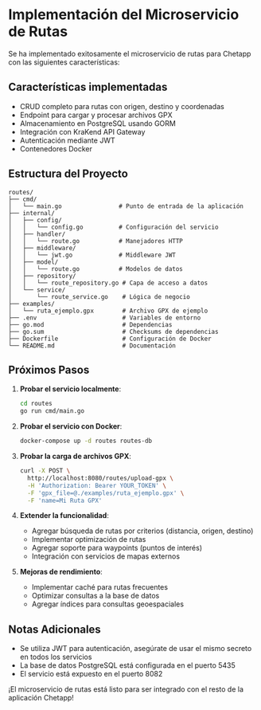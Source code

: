 # Implementación del Microservicio de Rutas

Se ha implementado exitosamente el microservicio de rutas para Chetapp con las siguientes características:

## Características implementadas

- CRUD completo para rutas con origen, destino y coordenadas
- Endpoint para cargar y procesar archivos GPX
- Almacenamiento en PostgreSQL usando GORM
- Integración con KraKend API Gateway
- Autenticación mediante JWT
- Contenedores Docker

## Estructura del Proyecto

```
routes/
├── cmd/
│   └── main.go                # Punto de entrada de la aplicación
├── internal/
│   ├── config/
│   │   └── config.go          # Configuración del servicio
│   ├── handler/
│   │   └── route.go           # Manejadores HTTP
│   ├── middleware/
│   │   └── jwt.go             # Middleware JWT
│   ├── model/
│   │   └── route.go           # Modelos de datos
│   ├── repository/
│   │   └── route_repository.go # Capa de acceso a datos
│   └── service/
│       └── route_service.go    # Lógica de negocio
├── examples/
│   └── ruta_ejemplo.gpx        # Archivo GPX de ejemplo
├── .env                        # Variables de entorno
├── go.mod                      # Dependencias
├── go.sum                      # Checksums de dependencias
├── Dockerfile                  # Configuración de Docker
└── README.md                   # Documentación
```

## Próximos Pasos

1. **Probar el servicio localmente**:
   ```bash
   cd routes
   go run cmd/main.go
   ```

2. **Probar el servicio con Docker**:
   ```bash
   docker-compose up -d routes routes-db
   ```

3. **Probar la carga de archivos GPX**:
   ```bash
   curl -X POST \
     http://localhost:8080/routes/upload-gpx \
     -H 'Authorization: Bearer YOUR_TOKEN' \
     -F 'gpx_file=@./examples/ruta_ejemplo.gpx' \
     -F 'name=Mi Ruta GPX'
   ```

4. **Extender la funcionalidad**:
   - Agregar búsqueda de rutas por criterios (distancia, origen, destino)
   - Implementar optimización de rutas
   - Agregar soporte para waypoints (puntos de interés)
   - Integración con servicios de mapas externos

5. **Mejoras de rendimiento**:
   - Implementar caché para rutas frecuentes
   - Optimizar consultas a la base de datos
   - Agregar índices para consultas geoespaciales

## Notas Adicionales

- Se utiliza JWT para autenticación, asegúrate de usar el mismo secreto en todos los servicios
- La base de datos PostgreSQL está configurada en el puerto 5435
- El servicio está expuesto en el puerto 8082

¡El microservicio de rutas está listo para ser integrado con el resto de la aplicación Chetapp!
